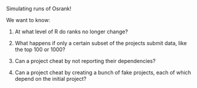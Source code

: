 Simulating runs of Osrank!

We want to know:

1. At what level of R do ranks no longer change?

2. What happens if only a certain subset of the projects submit data, like the top 100 or 1000?

3. Can a project cheat by not reporting their dependencies?

4. Can a project cheat by creating a bunch of fake projects, each of which depend on the initial project?